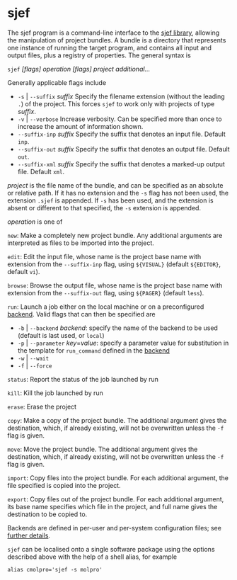 sjef
====

The sjef program is a command-line interface to the [sjef library](README.md), allowing the manipulation of  project bundles.
  A bundle is a directory that represents one instance of running the target program, and contains all input and output files, plus a registry of properties.
  The general syntax is

`sjef` *[flags]* *operation* *[flags]* *project* *additional...*

Generally applicable flags include

- `-s` | `--suffix` *suffix* Specify the filename extension (without the leading `.`) of the project. This forces `sjef` to work only with projects of type *suffix*.
- `-v` | `--verbose` Increase verbosity. Can be specified more than once to increase the amount of information shown.
- `--suffix-inp` *suffix* Specify the suffix that denotes an input file. Default `inp`.
- `--suffix-out` *suffix* Specify the suffix that denotes an output file. Default `out`.
- `--suffix-xml` *suffix* Specify the suffix that denotes a marked-up output file. Default `xml`.

*project* is the file name of the bundle, and can be specified as an absolute or relative path. If it has no extension and the `-s` flag has not been used, the extension `.sjef` is appended.
If `-s` has been used, and the extension is absent or different to that specified, the `-s` extension is appended.

*operation* is one of

`new`: Make a completely new project bundle. Any additional arguments are interpreted as files to be imported into the project.

`edit`: Edit the input file, whose name is the project base name with extension from the `--suffix-inp` flag,
using `${VISUAL}` (default `${EDITOR}`, default `vi`).

`browse`: Browse the output file, whose name is the project base name with extension from the `--suffix-out` flag, using `${PAGER}` (default `less`).

`run`: Launch a job either on the local machine or on a preconfigured [backend](src/backends.md). Valid flags that can then be specified are
- `-b` | `--backend` *backend*: specify the name of the backend to be used (default is last used, or `local`)
- `-p` | `--parameter` *key*=*value*: specify a parameter value for substitution in the template for `run_command` defined in the [backend](src/backends.md)
- `-w` | `--wait`
- `-f` | `--force`

`status`: Report the status of the job launched by run

`kill`: Kill the job launched by run

`erase`: Erase the project

`copy`: Make a copy of the project bundle. The additional argument gives the destination, which, if already existing, will not be overwritten unless the `-f` flag is given.

`move`:  Move the project bundle. The additional argument gives the destination, which, if already existing, will not be overwritten unless the `-f` flag is given.

`import`: Copy files into the project bundle. For each additional argument, the file specified is copied into the project.

`export`: Copy files out of the project bundle. For each additional argument, its base name specifies which file in the project, and full name gives the destination to be copied to.

Backends are defined in per-user and per-system configuration files; see [further details](src/backends.md).

`sjef` can be localised onto a single software package using the options described above with the help of a shell alias, for example
````
alias cmolpro='sjef -s molpro'
````

[//]: # ( @page sjef About sjef)
